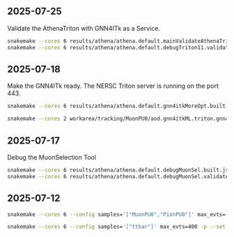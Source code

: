 ## 2025-07-25
Validate the AthenaTriton with GNN4ITk as a Service.
```bash
snakemake --cores 6 results/athena/athena.default.mainValidateAthenaTritonWithGNN4ITk.release_validated.txt
snakemake --cores 6 results/athena/athena.default.debugTriton11.validated.txt
```

## 2025-07-18
Make the GNN4ITk ready. The NERSC Triton server is running on the port 443.
```bash
snakemake --cores 6 results/athena/athena.default.gnn4itkMoreOpt.built.json

snakemake --cores 2 workarea/tracking/MuonPU0/aod.gnn4itkML.triton.gnn4itkMoreOpt.tracking.MuonPU0.root --config max_evts=2 --set-threads run_gnn4itk_triton=1 -p
```

## 2025-07-17
Debug the MuonSelection Tool
```bash
snakemake --cores 6 results/athena/athena.default.debugMuonSel.built.json
snakemake --cores 6 results/athena/athena.default.debugMuonSel.validated.txt
```

## 2025-07-12
```bash
snakemake --cores 6 --config samples='["MuonPU0","PionPU0"]' max_evts=-1 -p --set-threads run_idpvm=4 run_gnn4itk_triton=1 --force --dry-run

snakemake --cores 6 --config samples='["ttbar"]' max_evts=400 -p --set-threads run_idpvm=4 run_gnn4itk_triton=1 --force --dry-run
```
